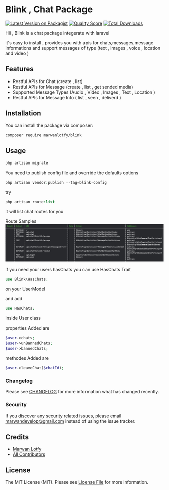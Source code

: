 # Blink , Chat Package 

[![Latest Version on Packagist](https://img.shields.io/packagist/v/marwanlotfy/blink.svg?style=flat-square)](https://packagist.org/packages/marwanlotfy/blink)
[![Quality Score](https://img.shields.io/scrutinizer/g/marwanlotfy/blink.svg?style=flat-square)](https://scrutinizer-ci.com/g/marwanlotfy/blink)
[![Total Downloads](https://img.shields.io/packagist/dt/marwanlotfy/blink.svg?style=flat-square)](https://packagist.org/packages/marwanlotfy/blink)

Hii , Blink is a chat package integerate with laravel

it's easy to install , provides you with apis for chats,messages,message informations and support messages of type (text , images , voice , location and video )

## Features

- Restful APIs for Chat (create , list)
- Restful APIs for Message (create , list , get sended media)
- Supported Message Types (Audio , Video , Images , Text , Location )
- Restful APIs for Message Info ( list , seen , deliverd )

## Installation

You can install the package via composer:

```bash
composer require marwanlotfy/blink
```

## Usage

``` php
php artisan migrate
```
You need to publish config file and override the defaults options
``` php
php artisan vendor:publish --tag=blink-config
```

try 
``` php
php artisan route:list
```
it will list chat routes for you

Route Samples
![Blink APIs](https://github.com/marwanlotfy/Blink/blob/master/ChatAPIs.png)

if you need your users hasChats you can use HasChats Trait
```php
use Blink\HasChats;
```
on your UserModel 

and add 
```php
use HasChats;
```
inside User class 

properties Added are 
```php
$user->chats;
$user->unBannedChats;
$user->bannedChats;
```
methodes Added are
```php
$user->leaveChat($chatId);
```



### Changelog

Please see [CHANGELOG](CHANGELOG.md) for more information what has changed recently.

### Security

If you discover any security related issues, please email marwandevelop@gmail.com instead of using the issue tracker.

## Credits

- [Marwan Lotfy](https://github.com/marwanlotfy)
- [All Contributors](../../contributors)

## License

The MIT License (MIT). Please see [License File](LICENSE.md) for more information.
